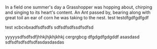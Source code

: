 In a field one summer's day a Grasshopper was hopping about, chirping and singing to its heart's content. An Ant passed by, bearing along with great toil an ear of corn he was taking to the nest.
test
testdfgdfgdfgdf

test
xcbcvbxadfsdfsdfs
sdfsdfsdfssdfsdfsd

yyyyysdfsdfsdfjhhkjhjkhjkhkj
cergrgbcg
dfgdgdfgdgddf
asasdasd
sdfsdfsdfsdfsdfasdasdasdas
